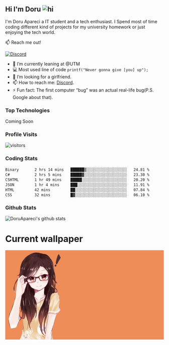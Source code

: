 ## Hi I'm Doru <img src="https://user-images.githubusercontent.com/1303154/88677602-1635ba80-d120-11ea-84d8-d263ba5fc3c0.gif" width="28px" alt="hi">

I'm Doru Apareci a IT student and a tech enthusiast. I Spend most of time coding different kind of projects for my university homework or just enjoying the tech world.

:mailbox: Reach me out!

[![Discord](https://img.shields.io/discord/742508750258176152?style=for-the-badge)](https://img.shields.io/discord/742508750258176152?color=%2357f287&label=Discord&logo=discord)


- 🔭 I’m currently leaning at @UTM
- :computer: Most used line of code `printf("Never gonna give [you] up");`
- 🤔 I’m looking for a girlfriend.
- 📫 How to reach me: <a href="https://discord.gg/TtbMSrZQjY">Discord</a>.
- ⚡ Fun fact: The first computer “bug” was an actual real-life bug(P.S. Google about that).

### Top Technologies

Coming Soon

### Profile Visits 

![visitors](https://visitor-badge.glitch.me/badge?page_id=DoruApareci.DoruApareci)


### Coding Stats

<!--START_SECTION:waka-->

```text
Binary       2 hrs 14 mins   ██████▒░░░░░░░░░░░░░░░░░░   24.81 %
C#           2 hrs 5 mins    █████▓░░░░░░░░░░░░░░░░░░░   23.30 %
CSHTML       1 hr 49 mins    █████░░░░░░░░░░░░░░░░░░░░   20.20 %
JSON         1 hr 4 mins     ███░░░░░░░░░░░░░░░░░░░░░░   11.91 %
HTML         42 mins         ██░░░░░░░░░░░░░░░░░░░░░░░   07.84 %
CSS          32 mins         █▓░░░░░░░░░░░░░░░░░░░░░░░   06.10 %
```

<!--END_SECTION:waka-->

### Github Stats

![DoruApareci's github stats](https://github-readme-stats.vercel.app/api?username=DoruApareci&count_private=true&theme=tokyonight&hide=contribs,prs)


# Current wallpaper
![](https://github.com/DoruApareci/DoruApareci/blob/main/bkg.png)


[discordInvite]:https://discord.gg/TtbMSrZQjY
